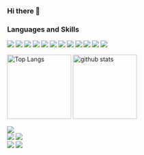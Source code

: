 ### Hi there 🍊 

### Languages and Skills

<p>
<img src="https://img.shields.io/badge/-C-2496ED?style=flat-square&logo=C&logoColor=white"/>
<img src="https://img.shields.io/badge/c%23-%23239120.svg?style=flat-square&logo=C-sharp&logoColor=white"/>
<img src="https://img.shields.io/badge/-Python-3776AB?style=flat-square&logo=Python&logoColor=white"/>
<img src="https://img.shields.io/badge/-numpy-150458?style=flat-square&logo=numpy&logoColor=white"/>
<img src="https://img.shields.io/badge/-pandas-150458?style=flat-square&logo=pandas&logoColor=white"/>
<img src="https://img.shields.io/badge/-PyTorch-EE4C2C?style=flat-square&logo=PyTorch&logoColor=white"/>
<img src="https://img.shields.io/badge/-Visual%20Studio%20Code-23A9F2?style=flat-square&logo=Visual%20Studio%20Code&logoColor=white"/>
<img src="https://img.shields.io/badge/-Vim-1572B6?style=flat-square&logo=Vim&logoColor=white"/>
<img src="https://img.shields.io/badge/-LaTex-1572B6?style=flat-square&logo=LaTex&logoColor=white"/>
<img src="https://img.shields.io/badge/-Github-181717?style=flat-square&logo=GitHub&logoColor=white"/>
<img src="https://img.shields.io/badge/-Git-F44D27?style=flat-square&logo=Git&logoColor=white"/>
<img src="https://img.shields.io/badge/-Docker-2496ED?style=flat-square&logo=Docker&logoColor=white"/>
</p>

<p align="left"> 
  <img alt="Top Langs" height="150px" src="https://github-readme-stats.vercel.app/api/top-langs/?username=citrus1998&layout=compact&count_private=true&show_icons=true&theme=vue" />
  <img alt="github stats" height="150px" src="https://github-readme-stats.vercel.app/api?username=citrus1998&count_private=true&show_icons=true&show_icons=true&theme=vue" />
</p>  

![](https://github-profile-summary-cards.vercel.app/api/cards/profile-details?username=citrus1998&theme=vue)  
![](https://github-profile-summary-cards.vercel.app/api/cards/repos-per-language?username=citrus1998&theme=vue)
![](https://github-profile-summary-cards.vercel.app/api/cards/most-commit-language?username=citrus1998&theme=vue)  
![](https://github-profile-summary-cards.vercel.app/api/cards/stats?username=citrus1998&theme=vue)
![](https://github-profile-summary-cards.vercel.app/api/cards/productive-time?username=citrus1998&theme=vue)  

<!--
**citrus1998/citrus1998** is a ✨ _special_ ✨ repository because its `README.md` (this file) appears on your GitHub profile.

Here are some ideas to get you started:

- 🔭 I’m currently working on ...
- 🌱 I’m currently learning ...
- 👯 I’m looking to collaborate on ...
- 🤔 I’m looking for help with ...
- 💬 Ask me about ...
- 📫 How to reach me: ...
- 😄 Pronouns: ...
- ⚡ Fun fact: ...
-->
